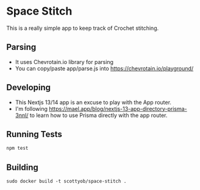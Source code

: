 # Space Stitch

This is a really simple app to keep track of Crochet stitching.

## Parsing
- It uses Chevrotain.io library for parsing
- You can copy/paste app/parse.js into https://chevrotain.io/playground/

## Developing
- This Nextjs 13/14 app is an excuse to play with the App router.
- I'm following https://mael.app/blog/nextjs-13-app-directory-prisma-3nnl/ to 
  learn how to use Prisma directly with the app router.


## Running Tests

```bash
npm test
```

## Building
```
sudo docker build -t scottyob/space-stitch .
```

